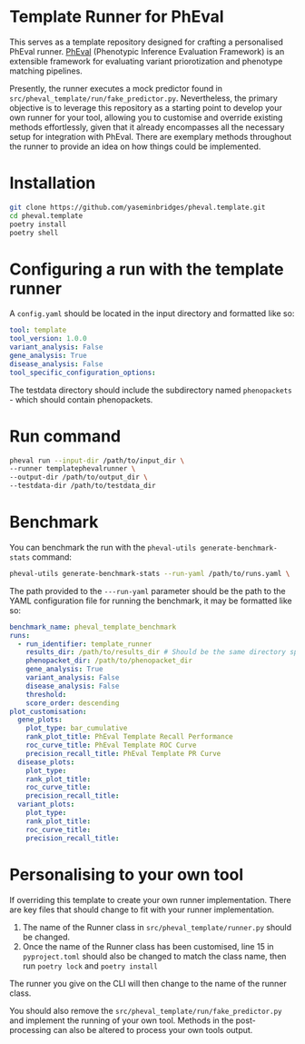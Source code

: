 # Template Runner for PhEval

This serves as a template repository designed for crafting a personalised PhEval runner. [PhEval](https://monarch-initiative.github.io/pheval/) (Phenotypic Inference Evaluation Framework) is an extensible framework for evaluating variant priorotization and phenotype matching pipelines.

Presently, the runner executes a mock predictor found in `src/pheval_template/run/fake_predictor.py`. Nevertheless, the primary objective is to leverage this repository as a starting point to develop your own runner for your tool, allowing you to customise and override existing methods effortlessly, given that it already encompasses all the necessary setup for integration with PhEval. There are exemplary methods throughout the runner to provide an idea on how things could be implemented.

# Installation

```bash
git clone https://github.com/yaseminbridges/pheval.template.git
cd pheval.template
poetry install
poetry shell
```

# Configuring a run with the template runner

A `config.yaml` should be located in the input directory and formatted like so:

```yaml
tool: template
tool_version: 1.0.0
variant_analysis: False
gene_analysis: True
disease_analysis: False
tool_specific_configuration_options:
```

The testdata directory should include the subdirectory named `phenopackets` - which should contain phenopackets.

# Run command

```bash
pheval run --input-dir /path/to/input_dir \
--runner templatephevalrunner \
--output-dir /path/to/output_dir \
--testdata-dir /path/to/testdata_dir
```

# Benchmark

You can benchmark the run with the `pheval-utils generate-benchmark-stats` command:

```bash
pheval-utils generate-benchmark-stats --run-yaml /path/to/runs.yaml \
```

The path provided to the `---run-yaml` parameter should be the path to the YAML  configuration file for running the benchmark, it may be formatted like so:

```yaml
benchmark_name: pheval_template_benchmark
runs:
  - run_identifier: template_runner
    results_dir: /path/to/results_dir # Should be the same directory specified as the --output-dir in the pheval run command
    phenopacket_dir: /path/to/phenopacket_dir
    gene_analysis: True
    variant_analysis: False
    disease_analysis: False
    threshold:
    score_order: descending
plot_customisation:
  gene_plots:
    plot_type: bar_cumulative
    rank_plot_title: PhEval Template Recall Performance
    roc_curve_title: PhEval Template ROC Curve
    precision_recall_title: PhEval Template PR Curve
  disease_plots:
    plot_type:
    rank_plot_title:
    roc_curve_title: 
    precision_recall_title: 
  variant_plots:
    plot_type:
    rank_plot_title: 
    roc_curve_title: 
    precision_recall_title:
```

# Personalising to your own tool

If overriding this template to create your own runner implementation. There are key files that should change to fit with your runner implementation.

1. The name of the Runner class in `src/pheval_template/runner.py` should be changed.
2. Once the name of the Runner class has been customised, line 15 in `pyproject.toml` should also be changed to match the class name, then run `poetry lock` and `poetry install`

The runner you give on the CLI will then change to the name of the runner class.

You should also remove the `src/pheval_template/run/fake_predictor.py` and implement the running of your own tool. Methods in the post-processing can also be altered to process your own tools output.
